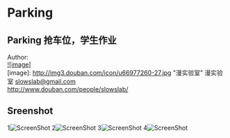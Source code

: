 Parking
=======
## Parking 抢车位，学生作业

Author:  
[![image]](http://www.douban.com/people/slowslab/)  
[image]: http://img3.douban.com/icon/u66977260-27.jpg "漫实验室"  漫实验室
<slowslab@gmail.com>  
<http://www.douban.com/people/slowslab/>

## Sreenshot
1![ScreenShot](https://raw.github.com/TonnyTao/Parking/master/ScreenShot/1.png )
2![ScreenShot](https://raw.github.com/TonnyTao/Parking/master/ScreenShot/2.png)
3![ScreenShot](https://raw.github.com/TonnyTao/Parking/master/ScreenShot/3.png)
4![ScreenShot](https://raw.github.com/TonnyTao/Parking/master/ScreenShot/4.png)
